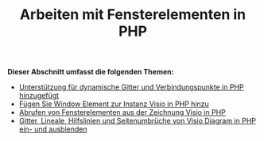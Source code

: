 ﻿---
title: Arbeiten mit Fensterelementen in PHP
type: docs
weight: 140
url: /de/java/working-with-window-elements-in-php/
---
**Dieser Abschnitt umfasst die folgenden Themen:**

- [Unterstützung für dynamische Gitter und Verbindungspunkte in PHP hinzugefügt](/diagram/de/java/add-support-of-dynamic-grids-and-connection-points-in-php/)
- [Fügen Sie Window Element zur Instanz Visio in PHP hinzu](/diagram/de/java/add-window-element-to-the-visio-instance-in-php/)
- [Abrufen von Fensterelementen aus der Zeichnung Visio in PHP](/diagram/de/java/retrieve-window-elements-from-the-visio-drawing-in-php/)
- [Gitter, Lineale, Hilfslinien und Seitenumbrüche von Visio Diagram in PHP ein- und ausblenden](https://docs.aspose.com/diagram/java/show-and-hide-grids-rulers-guides-and-page-breaks-of-the-visio-diagram-in-php/)
